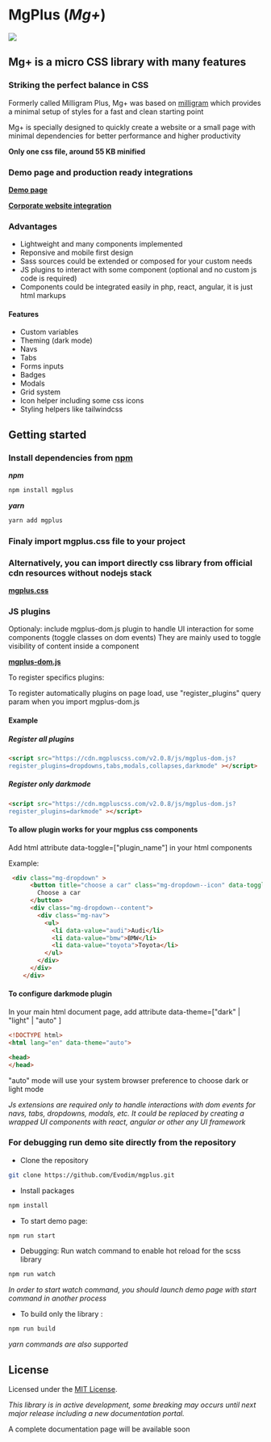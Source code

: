 # MgPlus (*Mg+*)

![](/demp/images/logo.svg)

## Mg+ is a micro CSS library with many features

### Striking the perfect balance in CSS

Formerly called Milligram Plus, Mg+ was based on [milligram](https://github.com/milligram/milligram) which provides a minimal setup of styles for a fast and clean starting point

Mg+ is specially designed to quickly create a website or a small page with minimal dependencies for better performance and higher productivity

****Only one css file, around 55 KB minified****

### Demo page and production ready integrations

**[Demo page](https://demo.mgpluscss.com)**

**[Corporate website integration](https://www.evodim.com)**

### Advantages

* Lightweight and many components implemented
* Reponsive and mobile first design
* Sass sources could be extended or composed for your custom needs
* JS plugins to interact with some component (optional and no custom js code is required)
* Components could be integrated easily in php, react, angular, it is just html markups

#### Features

* Custom variables
* Theming (dark mode)
* Navs
* Tabs
* Forms inputs
* Badges
* Modals
* Grid system
* Icon helper including some css icons
* Styling helpers like tailwindcss

## Getting started

### Install dependencies from [npm](https://www.npmjs.com/package/mgplus)

***npm***

```sh
npm install mgplus
```

***yarn***

```sh
yarn add mgplus
```

### Finaly import mgplus.css file to your project

### Alternatively, you can import directly css library from official cdn resources without nodejs stack

**[mgplus.css](https://cdn.mgpluscss.com/latest/css/mgplus.css)**

### JS plugins

Optionaly: include mgplus-dom.js plugin to handle UI interaction for some components (toggle classes on dom events)
They are mainly used to toggle visibility of content inside a component

**[mgplus-dom.js](https://cdn.mgpluscss.com/latest/js/mgplus-dom.js)**

To register specifics plugins:

To register automatically plugins on page load, use "register_plugins" query param when you import mgplus-dom.js

#### Example

##### Register all plugins

```html
<script src="https://cdn.mgpluscss.com/v2.0.8/js/mgplus-dom.js?
register_plugins=dropdowns,tabs,modals,collapses,darkmode" ></script>
```

##### Register only darkmode

```html
<script src="https://cdn.mgpluscss.com/v2.0.8/js/mgplus-dom.js?
register_plugins=darkmode" ></script>
```

#### To allow plugin works for your mgplus css components

Add html attribute data-toggle=["plugin_name"] in your html components

Example:

```html
 <div class="mg-dropdown" >
      <button title="choose a car" class="mg-dropdown--icon" data-toggle="dropdown">
        Choose a car
      </button>
      <div class="mg-dropdown--content">
        <div class="mg-nav">
          <ul>
            <li data-value="audi">Audi</li>
            <li data-value="bmw">BMW</li>
            <li data-value="toyota">Toyota</li>
          </ul>
        </div>
      </div>
    </div>
```

#### To configure darkmode plugin

In your main html document page, add attribute data-theme=["dark" | "light" |  "auto" ]

```html
<!DOCTYPE html>
<html lang="en" data-theme="auto">

<head>
</head>
```

"auto" mode will use your system browser preference to choose dark or light mode

*Js extensions are required only to handle interactions with dom events for navs, tabs, dropdowns, modals, etc.
It could be replaced by creating a wrapped UI components with react, angular or other any UI framework*

### For debugging run demo site directly from the repository

* Clone the repository

```sh
git clone https://github.com/Evodim/mgplus.git
```

* Install packages

```sh
npm install
```

* To start demo page:

```sh
npm run start 
```

* Debugging:
Run watch command to enable hot reload for the scss library

```sh
npm run watch 
```

*In order to start watch command, you should launch demo page with start command in another process*

* To build only the library :

```sh
npm run build
```

*yarn commands are also supported*

## License

Licensed under the [MIT License](https://raw.githubusercontent.com/Evodim/mgplus/master/LICENSE).

*This library is in active development, some breaking may occurs until next major release including a new documentation portal.*

A complete documentation page will be available soon

